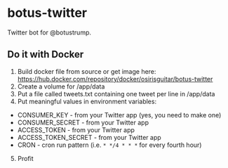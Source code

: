 # botus-twitter
Twitter bot for @botustrump.

## Do it with Docker
1. Build docker file from source or get image here: https://hub.docker.com/repository/docker/osirisguitar/botus-twitter
2. Create a volume for /app/data
3. Put a file called tweets.txt containing one tweet per line in /app/data
4. Put meaningful values in environment variables:

* CONSUMER_KEY - from your Twitter app (yes, you need to make one)
* CONSUMER_SECRET - from your Twitter app
* ACCESS_TOKEN - from your Twitter app
* ACCESS_TOKEN_SECRET - from your Twitter app
* CRON - cron run pattern (i.e. `* */4 * * *` for every fourth hour)

5. Profit
